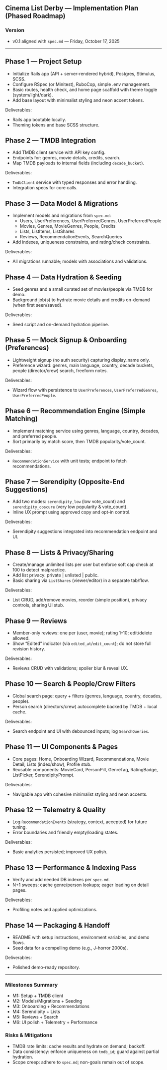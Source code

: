 ## Cinema List Derby — Implementation Plan (Phased Roadmap)

### Version
- v0.1 aligned with `spec.md` — Friday, October 17, 2025

---

## Phase 1 — Project Setup
- Initialize Rails app (API + server-rendered hybrid), Postgres, Stimulus, SCSS.
- Configure RSpec (or Minitest), RuboCop, simple .env management.
- Basic routes, health check, and home page scaffold with theme toggle (system/light/dark).
- Add base layout with minimalist styling and neon accent tokens.

Deliverables:
- Rails app bootable locally.
- Theming tokens and base SCSS structure.

## Phase 2 — TMDB Integration
- Add TMDB client service with API key config.
- Endpoints for: genres, movie details, credits, search.
- Map TMDB payloads to internal fields (including `decade_bucket`).

Deliverables:
- `TmdbClient` service with typed responses and error handling.
- Integration specs for core calls.

## Phase 3 — Data Model & Migrations
- Implement models and migrations from `spec.md`:
  - Users, UserPreferences, UserPreferredGenres, UserPreferredPeople
  - Movies, Genres, MovieGenres, People, Credits
  - Lists, ListItems, ListShares
  - Reviews, RecommendationEvents, SearchQueries
- Add indexes, uniqueness constraints, and rating/check constraints.

Deliverables:
- All migrations runnable; models with associations and validations.

## Phase 4 — Data Hydration & Seeding
- Seed genres and a small curated set of movies/people via TMDB for demo.
- Background job(s) to hydrate movie details and credits on-demand (when first seen/saved).

Deliverables:
- Seed script and on-demand hydration pipeline.

## Phase 5 — Mock Signup & Onboarding (Preferences)
- Lightweight signup (no auth security) capturing display_name only.
- Preference wizard: genres, main language, country, decade buckets, people (director/crew) search, freeform notes.

Deliverables:
- Wizard flow with persistence to `UserPreferences`, `UserPreferredGenres`, `UserPreferredPeople`.

## Phase 6 — Recommendation Engine (Simple Matching)
- Implement matching service using genres, language, country, decades, and preferred people.
- Sort primarily by match score, then TMDB popularity/vote_count.

Deliverables:
- `RecommendationService` with unit tests; endpoint to fetch recommendations.

## Phase 7 — Serendipity (Opposite-End Suggestions)
- Add two modes: `serendipity_low` (low vote_count) and `serendipity_obscure` (very low popularity & vote_count).
- Inline UX prompt using approved copy and opt-in control.

Deliverables:
- Serendipity suggestions integrated into recommendation endpoint and UI.

## Phase 8 — Lists & Privacy/Sharing
- Create/manage unlimited lists per user but enforce soft cap check at 100 to detect malpractice.
- Add list privacy: private | unlisted | public.
- Basic sharing via `ListShares` (viewer/editor) in a separate tab/flow.

Deliverables:
- List CRUD, add/remove movies, reorder (simple position), privacy controls, sharing UI stub.

## Phase 9 — Reviews
- Member-only reviews: one per (user, movie); rating 1–10; edit/delete allowed.
- Show “Edited” indicator (via `edited_at`/`edit_count`); do not store full revision history.

Deliverables:
- Reviews CRUD with validations; spoiler blur & reveal UX.

## Phase 10 — Search & People/Crew Filters
- Global search page: query + filters (genres, language, country, decades, people).
- Person search (directors/crew) autocomplete backed by TMDB + local cache.

Deliverables:
- Search endpoint and UI with debounced inputs; log `SearchQueries`.

## Phase 11 — UI Components & Pages
- Core pages: Home, Onboarding Wizard, Recommendations, Movie Detail, Lists (index/show), Profile stub.
- Reusable components: MovieCard, PersonPill, GenreTag, RatingBadge, ListPicker, SerendipityPrompt.

Deliverables:
- Navigable app with cohesive minimalist styling and neon accents.

## Phase 12 — Telemetry & Quality
- Log `RecommendationEvents` (strategy, context, accepted) for future tuning.
- Error boundaries and friendly empty/loading states.

Deliverables:
- Basic analytics persisted; improved UX polish.

## Phase 13 — Performance & Indexing Pass
- Verify and add needed DB indexes per `spec.md`.
- N+1 sweeps; cache genre/person lookups; eager loading on detail pages.

Deliverables:
- Profiling notes and applied optimizations.

## Phase 14 — Packaging & Handoff
- README with setup instructions, environment variables, and demo flows.
- Seed data for a compelling demo (e.g., J-horror 2000s).

Deliverables:
- Polished demo-ready repository.

---

### Milestones Summary
- M1: Setup + TMDB client
- M2: Models/Migrations + Seeding
- M3: Onboarding + Recommendations
- M4: Serendipity + Lists
- M5: Reviews + Search
- M6: UI polish + Telemetry + Performance

### Risks & Mitigations
- TMDB rate limits: cache results and hydrate on demand; backoff.
- Data consistency: enforce uniqueness on `tmdb_id`; guard against partial hydration.
- Scope creep: adhere to `spec.md`; non-goals remain out of scope.



